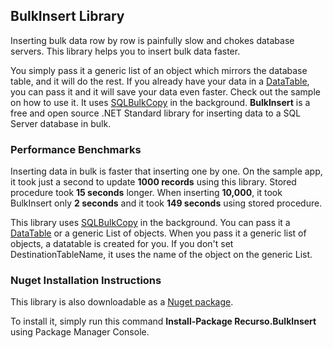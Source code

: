 ## BulkInsert Library

Inserting bulk data row by row is painfully slow and chokes database servers. This library helps you to insert bulk data faster. 

You simply pass it a generic list of an object which mirrors the database table, and it will do the rest. If you already have your data in a [DataTable](https://docs.microsoft.com/en-us/dotnet/api/system.data.datatable?view=netstandard-2.1), you can pass it and it will save your data even faster. Check out the sample on how to use it. It uses [SQLBulkCopy](https://docs.microsoft.com/en-us/dotnet/api/system.data.sqlclient.sqlbulkcopy?view=netstandard-2.1 "SqlBulkCOpy") in the background. **BulkInsert** is a free and open source .NET Standard library for inserting data to a SQL Server database in bulk. 

### Performance Benchmarks

Inserting data in bulk is faster that inserting one by one. On the sample app, it took just a second to update **1000 records** using this library. Stored procedure took **15 seconds** longer. When inserting **10,000**, it took BulkInsert only **2 seconds** and it took **149 seconds** using stored procedure. 

This library uses [SQLBulkCopy](https://docs.microsoft.com/en-us/dotnet/api/system.data.sqlclient.sqlbulkcopy?view=netstandard-2.1 "SqlBulkCOpy") in the background. You can pass it a [DataTable](https://docs.microsoft.com/en-us/dotnet/api/system.data.datatable?view=netstandard-2.1) or a generic List of objects. When you pass it a generic list of objects, a datatable is created for you. If you don't set DestinationTableName, it uses the name of the object on the generic List.

### Nuget Installation Instructions

This library is also downloadable as a [Nuget package](https://www.nuget.org/packages/Recurso.BulkInsert).

To install it, simply run this command **Install-Package Recurso.BulkInsert** using Package Manager Console.
